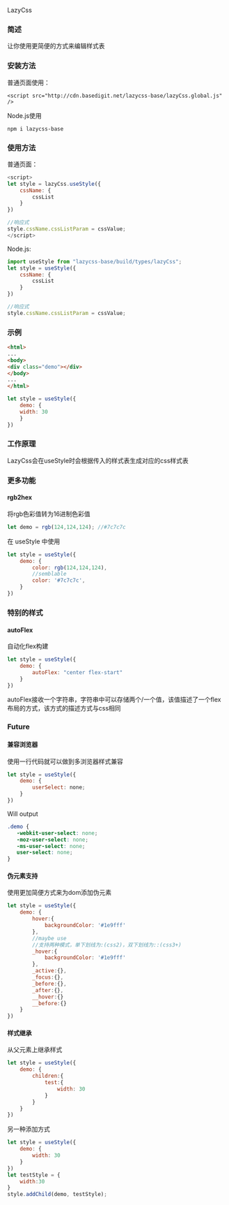 LazyCss

### 简述

让你使用更简便的方式来编辑样式表

### 安装方法

普通页面使用：

```
<script src="http://cdn.basedigit.net/lazycss-base/lazyCss.global.js" />
```

Node.js使用

```npm i lazycss-base
npm i lazycss-base
```

### 使用方法

普通页面：

```javascript
<script>
let style = lazyCss.useStyle({
	cssName: {
		cssList
	}
})

//响应式
style.cssName.cssListParam = cssValue;
</script>
```

Node.js:

```javascript
import useStyle from "lazycss-base/build/types/lazyCss";
let style = useStyle({
    cssName: {
        cssList
    }
})

//响应式
style.cssName.cssListParam = cssValue;
```



### 示例

```	html
<html>
...
<body>
<div class="demo"></div>
</body>
...
</html>
```

```javascript
let style = useStyle({
	demo: {
	width: 30
	}
})
```



### 工作原理

LazyCss会在useStyle时会根据传入的样式表生成对应的css样式表



### 更多功能

#### rgb2hex

将rgb色彩值转为16进制色彩值

```javascript
let demo = rgb(124,124,124); //#7c7c7c
```

在 useStyle 中使用

```javascript
let style = useStyle({
    demo: {
        color: rgb(124,124,124),
        //semblable
        color: '#7c7c7c',
    }
})
```



### 特别的样式

#### autoFlex

自动化flex构建

```javascript
let style = useStyle({
    demo: {
        autoFlex: "center flex-start"
    }
})
```

autoFlex接收一个字符串，字符串中可以存储两个/一个值，该值描述了一个flex布局的方式，该方式的描述方式与css相同



### Future

#### 兼容浏览器

使用一行代码就可以做到多浏览器样式兼容

```javascript
let style = useStyle({
    demo: {
        userSelect: none;
    }
})
```

Will output

```css
.demo {
   -webkit-user-select: none;
   -moz-user-select: none;
   -ms-user-select: none;
   user-select: none;
}
```

#### 伪元素支持

使用更加简便方式来为dom添加伪元素

```javascript
let style = useStyle({
    demo: {
        hover:{
            backgroundColor: '#1e9fff'
        },
        //maybe use
        //支持两种模式，单下划线为:(css2)，双下划线为::(css3+)
        _hover:{
        	backgroundColor: '#1e9fff'
    	},
    	_active:{},
        _focus:{},
        _before:{},
        _after:{},
        __hover:{}
        __before:{}
    }
})
```

#### 样式继承

从父元素上继承样式

```javascript
let style = useStyle({
    demo: {
        children:{
            test:{
                width: 30
            }
        }
    }
})
```

另一种添加方式

```javascript
let style = useStyle({
    demo: {
        width: 30
    }
})
let testStyle = {
    width:30
}
style.addChild(demo, testStyle);
```



